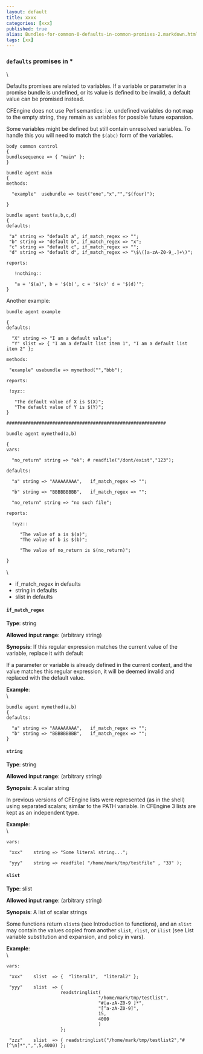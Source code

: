 ```yaml
---
layout: default
title: xxxx
categories: [xxx]
published: true
alias: Bundles-for-common-0-defaults-in-common-promises-2.markdown.html
tags: [xx]
---
```


### `defaults` promises in \*

\

Defaults promises are related to variables. If a variable or parameter
in a promise bundle is undefined, or its value is defined to be invalid,
a default value can be promised instead.

CFEngine does not use Perl semantics: i.e. undefined variables do not
map to the empty string, they remain as variables for possible future
expansion.

Some variables might be defined but still contain unresolved variables.
To handle this you will need to match the `$(abc)` form of the
variables.

    body common control
    {
    bundlesequence => { "main" };
    }

    bundle agent main
    {
    methods:

      "example"  usebundle => test("one","x","","$(four)");

    }

    bundle agent test(a,b,c,d)
    {
    defaults:

     "a" string => "default a", if_match_regex => "";
     "b" string => "default b", if_match_regex => "x";
     "c" string => "default c", if_match_regex => "";
     "d" string => "default d", if_match_regex => "\$\([a-zA-Z0-9_.]+\)";

    reports:

       !nothing::

       "a = '$(a)', b = '$(b)', c = '$(c)' d = '$(d)'";
    }

Another example:

    bundle agent example

    {     
    defaults:

      "X" string => "I am a default value";
      "Y" slist => { "I am a default list item 1", "I am a default list item 2" };

    methods:

     "example" usebundle => mymethod("","bbb");

    reports:

     !xyz::

       "The default value of X is $(X)";
       "The default value of Y is $(Y)";
    }

    ###########################################################

    bundle agent mymethod(a,b)

    {
    vars:

      "no_return" string => "ok"; # readfile("/dont/exist","123");

    defaults:

      "a" string => "AAAAAAAAA",   if_match_regex => "";

      "b" string => "BBBBBBBBB",   if_match_regex => "";

      "no_return" string => "no such file";

    reports:

      !xyz::

         "The value of a is $(a)";
         "The value of b is $(b)";

         "The value of no_return is $(no_return)";

    }

\

-   if\_match\_regex in defaults
-   string in defaults
-   slist in defaults

#### `if_match_regex`

**Type**: string

**Allowed input range**: (arbitrary string)

**Synopsis**: If this regular expression matches the current value of
the variable, replace it with default

If a parameter or variable is already defined in the current context,
and the value matches this regular expression, it will be deemed invalid
and replaced with the default value.

**Example**:\
 \

    bundle agent mymethod(a,b)
    {
    defaults:

      "a" string => "AAAAAAAAA",   if_match_regex => "";
      "b" string => "BBBBBBBBB",   if_match_regex => "";
    }

#### `string`

**Type**: string

**Allowed input range**: (arbitrary string)

**Synopsis**: A scalar string

In previous versions of CFEngine lists were represented (as in the
shell) using separated scalars; similar to the PATH variable. In
CFEngine 3 lists are kept as an independent type.

**Example**:\
 \

    vars:

     "xxx"    string => "Some literal string...";

     "yyy"    string => readfile( "/home/mark/tmp/testfile" , "33" );

#### `slist`

**Type**: slist

**Allowed input range**: (arbitrary string)

**Synopsis**: A list of scalar strings

Some functions return `slist`s (see Introduction to functions), and an
`slist` may contain the values copied from another `slist`, `rlist`, or
`ilist` (see List variable substitution and expansion, and policy in
vars).

**Example**:\
 \

    vars:

     "xxx"    slist  => {  "literal1",  "literal2" };

     "yyy"    slist  => { 
                        readstringlist(
                                      "/home/mark/tmp/testlist",
                                      "#[a-zA-Z0-9 ]*",
                                      "[^a-zA-Z0-9]",
                                      15,
                                      4000
                                      ) 
                        };

     "zzz"    slist  => { readstringlist("/home/mark/tmp/testlist2","#[^\n]*",",",5,4000) };

